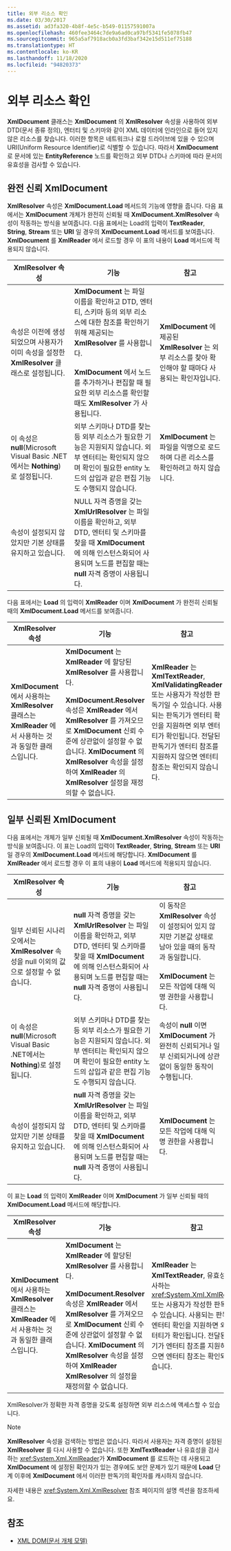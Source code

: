 ```yaml
---
title: 외부 리소스 확인
ms.date: 03/30/2017
ms.assetid: ad3fa320-4b8f-4e5c-b549-01157591007a
ms.openlocfilehash: 460fee3464c7de9a6ad0ca97bf5341fe5078fb47
ms.sourcegitcommit: 965a5af7918acb0a3fd3baf342e15d511ef75188
ms.translationtype: HT
ms.contentlocale: ko-KR
ms.lasthandoff: 11/18/2020
ms.locfileid: "94820373"
---
```

# <a name="resolving-external-resources"></a>외부 리소스 확인
**XmlDocument** 클래스는 **XmlDocument** 의 **XmlResolver** 속성을 사용하여 외부 DTD(문서 종류 정의), 엔터티 및 스키마와 같이 XML 데이터에 인라인으로 들어 있지 않은 리소스를 찾습니다. 이러한 항목은 네트워크나 로컬 드라이브에 있을 수 있으며 URI(Uniform Resource Identifier)로 식별할 수 있습니다. 따라서 **XmlDocument** 로 문서에 있는 **EntityReference** 노드를 확인하고 외부 DTD나 스키마에 따라 문서의 유효성을 검사할 수 있습니다.  
  
## <a name="fully-trusted-xmldocument"></a>완전 신뢰 XmlDocument  
 **XmlResolver** 속성은 **XmlDocument.Load** 메서드의 기능에 영향을 줍니다. 다음 표에서는 **XmlDocument** 개체가 완전히 신뢰될 때 **XmlDocument.XmlResolver** 속성이 작동하는 방식을 보여줍니다. 다음 표에서는 Load의 입력이 **TextReader**, **String**, **Stream** 또는 **URI** 일 경우의 **XmlDocument.Load** 메서드를 보여줍니다. **XmlDocument** 를 **XmlReader** 에서 로드할 경우 이 표의 내용이 **Load** 메서드에 적용되지 않습니다.  
  
|XmlResolver 속성|기능|참고|  
|--------------------------|--------------|-----------|  
|속성은 이전에 생성되었으며 사용자가 이미 속성을 설정한 **XmlResolver** 클래스로 설정됩니다.|**XmlDocument** 는 파일 이름을 확인하고 DTD, 엔터티, 스키마 등의 외부 리소스에 대한 참조를 확인하기 위해 제공되는 **XmlResolver** 를 사용합니다.<br /><br /> **XmlDocument** 에서 노드를 추가하거나 편집할 때 필요한 외부 리소스를 확인할 때도 **XmlResolver** 가 사용됩니다.|**XmlDocument** 에 제공된 **XmlResolver** 는 외부 리소스를 찾아 확인해야 할 때마다 사용되는 확인자입니다.|  
|이 속성은 **null**(Microsoft Visual Basic .NET에서는 **Nothing**)로 설정됩니다.|외부 스키마나 DTD를 찾는 등 외부 리소스가 필요한 기능은 지원되지 않습니다. 외부 엔터티는 확인되지 않으며 확인이 필요한 entity 노드의 삽입과 같은 편집 기능도 수행되지 않습니다.|**XmlDocument** 는 파일을 익명으로 로드하며 다른 리소스를 확인하려고 하지 않습니다.|  
|속성이 설정되지 않았지만 기본 상태를 유지하고 있습니다.|NULL 자격 증명을 갖는 **XmlUrlResolver** 는 파일 이름을 확인하고, 외부 DTD, 엔터티 및 스키마를 찾을 때 **XmlDocument** 에 의해 인스턴스화되어 사용되며 노드를 편집할 때는 **null** 자격 증명이 사용됩니다.||  
  
 다음 표에서는 **Load** 의 입력이 **XmlReader** 이며 **XmlDocument** 가 완전히 신뢰될 때의 **XmlDocument.Load** 메서드를 보여줍니다.  
  
|XmlResolver 속성|기능|참고|  
|--------------------------|--------------|-----------|  
|**XmlDocument** 에서 사용하는 **XmlResolver** 클래스는 **XmlReader** 에서 사용하는 것과 동일한 클래스입니다.|**XmlDocument** 는 **XmlReader** 에 할당된 **XmlResolver** 를 사용합니다.<br /><br /> **XmlDocument.Resolver** 속성은 **XmlReader** 에서 **XmlResolver** 를 가져오므로 **XmlDocument** 신뢰 수준에 상관없이 설정할 수 없습니다. **XmlDocument** 의 **XmlResolver** 속성을 설정하여 **XmlReader** 의 **XmlResolver** 설정을 재정의할 수 없습니다.|**XmlReader** 는 **XmlTextReader**, **XmlValidatingReader** 또는 사용자가 작성한 판독기일 수 있습니다. 사용되는 판독기가 엔터티 확인을 지원하면 외부 엔터티가 확인됩니다. 전달된 판독기가 엔터티 참조를 지원하지 않으면 엔터티 참조는 확인되지 않습니다.|  
  
## <a name="semi-trusted-xmldocument"></a>일부 신뢰된 XmlDocument  
 다음 표에서는 개체가 일부 신뢰될 때 **XmlDocument.XmlResolver** 속성이 작동하는 방식을 보여줍니다. 이 표는 Load의 입력이 **TextReader**, **String**, **Stream** 또는 **URI** 일 경우의 **XmlDocument.Load** 메서드에 해당합니다. **XmlDocument** 를 **XmlReader** 에서 로드할 경우 이 표의 내용이 **Load** 메서드에 적용되지 않습니다.  
  
|XmlResolver 속성|기능|참고|  
|--------------------------|--------------|-----------|  
|일부 신뢰된 시나리오에서는 **XmlResolver** 속성을 null 이외의 값으로 설정할 수 없습니다.|**null** 자격 증명을 갖는 **XmlUrlResolver** 는 파일 이름을 확인하고, 외부 DTD, 엔터티 및 스키마를 찾을 때 **XmlDocument** 에 의해 인스턴스화되어 사용되며 노드를 편집할 때는 **null** 자격 증명이 사용됩니다.|이 동작은 **XmlResolver** 속성이 설정되어 있지 않지만 기본값 상태로 남아 있을 때의 동작과 동일합니다.<br /><br /> **XmlDocument** 는 모든 작업에 대해 익명 권한을 사용합니다.|  
|이 속성은 **null**(Microsoft Visual Basic .NET에서는 **Nothing**)로 설정됩니다.|외부 스키마나 DTD를 찾는 등 외부 리소스가 필요한 기능은 지원되지 않습니다. 외부 엔터티는 확인되지 않으며 확인이 필요한 entity 노드의 삽입과 같은 편집 기능도 수행되지 않습니다.|속성이 **null** 이면 **XmlDocument** 가 완전히 신뢰되거나 일부 신뢰되거나에 상관없이 동일한 동작이 수행됩니다.|  
|속성이 설정되지 않았지만 기본 상태를 유지하고 있습니다.|**null** 자격 증명을 갖는 **XmlUrlResolver** 는 파일 이름을 확인하고, 외부 DTD, 엔터티 및 스키마를 찾을 때 **XmlDocument** 에 의해 인스턴스화되어 사용되며 노드를 편집할 때는 **null** 자격 증명이 사용됩니다.|**XmlDocument** 는 모든 작업에 대해 익명 권한을 사용합니다.|  
  
 이 표는 **Load** 의 입력이 **XmlReader** 이며 **XmlDocument** 가 일부 신뢰될 때의 **XmlDocument.Load** 메서드에 해당합니다.  
  
|XmlResolver 속성|기능|참고|  
|--------------------------|--------------|-----------|  
|**XmlDocument** 에서 사용하는 **XmlResolver** 클래스는 **XmlReader** 에서 사용하는 것과 동일한 클래스입니다.|**XmlDocument** 는 **XmlReader** 에 할당된 **XmlResolver** 를 사용합니다.<br /><br /> **XmlDocument.Resolver** 속성은 **XmlReader** 에서 **XmlResolver** 를 가져오므로 **XmlDocument** 신뢰 수준에 상관없이 설정할 수 없습니다. **XmlDocument** 의 **XmlResolver** 속성을 설정하여 **XmlReader** **XmlResolver** 의 설정을 재정의할 수 없습니다.|**XmlReader** 는 **XmlTextReader**, 유효성을 검사하는 <xref:System.Xml.XmlReader> 또는 사용자가 작성한 판독기일 수 있습니다. 사용되는 판독기가 엔터티 확인을 지원하면 외부 엔터티가 확인됩니다. 전달된 판독기가 엔터티 참조를 지원하지 않으면 엔터티 참조는 확인되지 않습니다.|  
  
 XmlResolver가 정확한 자격 증명을 갖도록 설정하면 외부 리소스에 액세스할 수 있습니다.  
  
> [!NOTE]
> **XmlResolver** 속성을 검색하는 방법은 없습니다. 따라서 사용자는 자격 증명이 설정된 **XmlResolver** 를 다시 사용할 수 없습니다. 또한 **XmlTextReader** 나 유효성을 검사하는 <xref:System.Xml.XmlReader>가 **XmlDocument** 를 로드하는 데 사용되고 **XmlDocument** 에 설정된 확인자가 있는 경우에도 보안 문제가 있기 때문에 **Load** 단계 이후에 **XmlDocument** 에서 이러한 판독기의 확인자를 캐시하지 않습니다.  
  
 자세한 내용은 <xref:System.Xml.XmlResolver> 참조 페이지의 설명 섹션을 참조하세요.  
  
## <a name="see-also"></a>참조

- [XML DOM(문서 개체 모델)](xml-document-object-model-dom.md)
